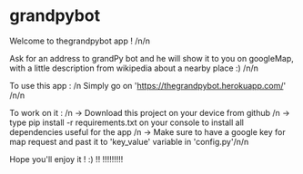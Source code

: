 # grandpybot

Welcome to thegrandpybot app ! /n/n

Ask for an address to grandPy bot and he will show it to you on googleMap,
with a little description from wikipedia about a nearby place :) /n/n

To use this app : /n
Simply go on 'https://thegrandpybot.herokuapp.com/'
/n/n

To work on it : /n
-> Download this project on your device from github /n
-> type pip install -r requirements.txt on your console to install all
dependencies useful for the app /n
-> Make sure to have a google key for map request and past it
to 'key_value' variable in 'config.py'/n/n

Hope you'll enjoy it ! :) !! !!!!!!!!!
